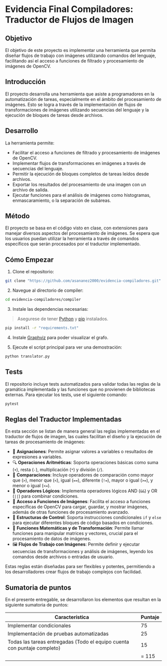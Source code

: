 # Evidencia Final Compiladores: Traductor de Flujos de Imagen

## Objetivo

El objetivo de este proyecto es implementar una herramienta que permita diseñar flujos de trabajo con imágenes utilizando comandos del lenguaje, facilitando así el acceso a funciones de filtrado y procesamiento de imágenes de OpenCV.

## Introducción

El proyecto desarrolla una herramienta que asiste a programadores en la automatización de tareas, especialmente en el ámbito del procesamiento de imágenes. Esto se logra a través de la implementación de flujos de transformaciones de imágenes utilizando secuencias del lenguaje y la ejecución de bloques de tareas desde archivos.

## Desarrollo

La herramienta permite:

- Facilitar el acceso a funciones de filtrado y procesamiento de imágenes de OpenCV.
- Implementar flujos de transformaciones en imágenes a través de secuencias del lenguaje.
- Permitir la ejecución de bloques completos de tareas leídos desde archivos.
- Exportar los resultados del procesamiento de una imagen con un archivo de salida.
- Ejecutar funciones para el análisis de imágenes como histogramas, enmascaramiento, o la separación de subáreas.

## Método

El proyecto se basa en el código visto en clase, con extensiones para manejar diversos aspectos del procesamiento de imágenes. Se espera que los usuarios puedan utilizar la herramienta a través de comandos específicos que serán procesados por el traductor implementado.

## Cómo Empezar

1. Clone el repositorio:
```bash
git clone "https://github.com/asananez2000/evidencia-compiladores.git"
```

2. Navegue al directorio de compiler:
```bash
cd evidencia-compiladores/compiler
```

3. Instale las dependencias necesarias:
> Asegurese de tener [Python](https://www.python.org/downloads/) y [pip](https://pip.pypa.io/en/stable/installation/) instalados.
```bash
pip install -r "requirements.txt"
```
4. Instale [Graphviz](https://graphviz.org/download/) para poder visualizar el grafo.

4. Ejecute el script principal para ver una demostración:
```bash
python translator.py
```

## Tests

El repositorio incluye tests automatizados para validar todas las reglas de la gramática implementada y las funciones que no provienen de bibliotecas externas. Para ejecutar los tests, use el siguiente comando:
```bash
pytest
```

## Reglas del Traductor Implementadas

En esta sección se listan de manera general las reglas implementadas en el traductor de flujos de imagen, las cuales facilitan el diseño y la ejecución de tareas de procesamiento de imágenes:

- 📝 **Asignaciones**: Permite asignar valores a variables o resultados de expresiones a variables.
- 🔍 **Operaciones Aritméticas**: Soporta operaciones básicas como suma (`+`), resta (`-`), multiplicación (`*`) y división (`/`).
- 🔢 **Comparaciones**: Incluye operadores de comparación como mayor que (`>`), menor que (`<`), igual (`==`), diferente (`!=`), mayor o igual (`>=`), y menor o igual (`<=`).
- 🔄 **Operadores Lógicos**: Implementa operadores lógicos AND (`&&`) y OR (`||`) para combinar condiciones.
- 📂 **Acceso a Funciones de Imágenes**: Facilita el acceso a funciones específicas de OpenCV para cargar, guardar, y mostrar imágenes, además de otras funciones de procesamiento avanzado.
- 🔄 **Estructuras de Control**: Soporta instrucciones condicionales `if` y `else` para ejecutar diferentes bloques de código basados en condiciones.
- 🧮 **Funciones Matemáticas y de Transformación**: Permite llamar funciones para manipular matrices y vectores, crucial para el procesamiento de datos de imágenes.
- 🖼️ **Flujos de Trabajo con Imágenes**: Permite definir y ejecutar secuencias de transformaciones y análisis de imágenes, leyendo los comandos desde archivos o entradas de usuario.

Estas reglas están diseñadas para ser flexibles y potentes, permitiendo a los desarrolladores crear flujos de trabajo complejos con facilidad.

## Sumatoria de puntos

En el presente entregable, se desarrollaron los elementos que resultan en la siguiente sumatoria de puntos:

| Característica | Puntaje |
|----------|----------|
| Implementar condicionales   | 75 | 
| Implementación de pruebas automatizadas | 25 | 
| Todas las tareas entregadas (Todo el equipo cuenta con puntaje completo)   | 15 | 
||= 115